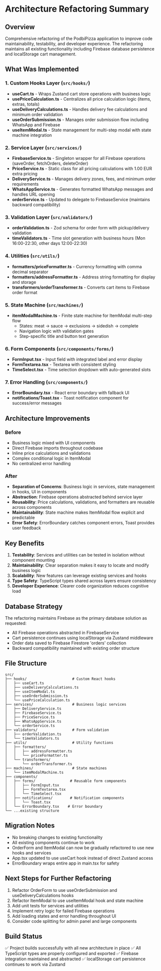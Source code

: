 # Architecture Refactoring Summary

## Overview
Comprehensive refactoring of the PodbiPizza application to improve code maintainability, testability, and developer experience. The refactoring maintains all existing functionality including Firebase database persistence and localStorage cart management.

## What Was Implemented

### 1. Custom Hooks Layer (`src/hooks/`)
- **useCart.ts** - Wraps Zustand cart store operations with business logic
- **usePriceCalculation.ts** - Centralizes all price calculation logic (items, extras, totals)
- **useDeliveryCalculations.ts** - Handles delivery fee calculations and minimum order validation
- **useOrderSubmission.ts** - Manages order submission flow including WhatsApp and Firebase
- **useItemModal.ts** - State management for multi-step modal with state machine integration

### 2. Service Layer (`src/services/`)
- **FirebaseService.ts** - Singleton wrapper for all Firebase operations (saveOrder, fetchOrders, deleteOrder)
- **PriceService.ts** - Static class for all pricing calculations with 1.00 EUR extra pricing
- **DeliveryService.ts** - Manages delivery zones, fees, and minimum order requirements
- **WhatsAppService.ts** - Generates formatted WhatsApp messages and handles URL opening
- **orderService.ts** - Updated to delegate to FirebaseService (maintains backward compatibility)

### 3. Validation Layer (`src/validators/`)
- **orderValidation.ts** - Zod schema for order form with pickup/delivery validation
- **timeValidators.ts** - Time slot generation with business hours (Mon 16:00-22:30, other days 12:00-22:30)

### 4. Utilities (`src/utils/`)
- **formatters/priceFormatter.ts** - Currency formatting with comma decimal separator
- **formatters/addressFormatter.ts** - Address string formatting for display and storage
- **transformers/orderTransformer.ts** - Converts cart items to Firebase order format

### 5. State Machine (`src/machines/`)
- **itemModalMachine.ts** - Finite state machine for ItemModal multi-step flow
  - States: meat → sauce → exclusions → sidedish → complete
  - Navigation logic with validation gates
  - Step-specific title and button text generation

### 6. Form Components (`src/components/forms/`)
- **FormInput.tsx** - Input field with integrated label and error display
- **FormTextarea.tsx** - Textarea with consistent styling
- **TimeSelect.tsx** - Time selection dropdown with auto-generated slots

### 7. Error Handling (`src/components/`)
- **ErrorBoundary.tsx** - React error boundary with fallback UI
- **notifications/Toast.tsx** - Toast notification component for success/error messages

## Architecture Improvements

### Before
- Business logic mixed with UI components
- Direct Firebase imports throughout codebase
- Inline price calculations and validations
- Complex conditional logic in ItemModal
- No centralized error handling

### After
- **Separation of Concerns**: Business logic in services, state management in hooks, UI in components
- **Abstraction**: Firebase operations abstracted behind service layer
- **Reusability**: Price calculations, validations, and formatters are reusable across components
- **Maintainability**: State machine makes ItemModal flow explicit and predictable
- **Error Safety**: ErrorBoundary catches component errors, Toast provides user feedback

## Key Benefits

1. **Testability**: Services and utilities can be tested in isolation without component mounting
2. **Maintainability**: Clear separation makes it easy to locate and modify business logic
3. **Scalability**: New features can leverage existing services and hooks
4. **Type Safety**: TypeScript types shared across layers ensure consistency
5. **Developer Experience**: Clearer code organization reduces cognitive load

## Database Strategy

The refactoring maintains Firebase as the primary database solution as requested:
- All Firebase operations abstracted in FirebaseService
- Cart persistence continues using localStorage via Zustand middleware
- Order data saved to Firebase Firestore 'orders' collection
- Backward compatibility maintained with existing order structure

## File Structure

```
src/
├── hooks/                     # Custom React hooks
│   ├── useCart.ts
│   ├── useDeliveryCalculations.ts
│   ├── useItemModal.ts
│   ├── useOrderSubmission.ts
│   └── usePriceCalculation.ts
├── services/                  # Business logic services
│   ├── DeliveryService.ts
│   ├── FirebaseService.ts
│   ├── PriceService.ts
│   ├── WhatsAppService.ts
│   └── orderService.ts
├── validators/                # Form validation
│   ├── orderValidation.ts
│   └── timeValidators.ts
├── utils/                     # Utility functions
│   ├── formatters/
│   │   ├── addressFormatter.ts
│   │   └── priceFormatter.ts
│   └── transformers/
│       └── orderTransformer.ts
├── machines/                  # State machines
│   └── itemModalMachine.ts
├── components/
│   ├── forms/                # Reusable form components
│   │   ├── FormInput.tsx
│   │   ├── FormTextarea.tsx
│   │   └── TimeSelect.tsx
│   ├── notifications/        # Notification components
│   │   └── Toast.tsx
│   └── ErrorBoundary.tsx    # Error boundary
└── ...existing structure
```

## Migration Notes

- No breaking changes to existing functionality
- All existing components continue to work
- OrderForm and ItemModal can now be gradually refactored to use new hooks and services
- App.tsx updated to use useCart hook instead of direct Zustand access
- ErrorBoundary wraps entire app in main.tsx for safety

## Next Steps for Further Refactoring

1. Refactor OrderForm to use useOrderSubmission and useDeliveryCalculations hooks
2. Refactor ItemModal to use useItemModal hook and state machine
3. Add unit tests for services and utilities
4. Implement retry logic for failed Firebase operations
5. Add loading states and error handling throughout UI
6. Consider code splitting for admin panel and large components

## Build Status

✅ Project builds successfully with all new architecture in place
✅ All TypeScript types are properly configured and exported
✅ Firebase integration maintained and abstracted
✅ localStorage cart persistence continues to work via Zustand
